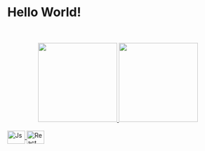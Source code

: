 <h1> Hello World! </h1>

</br>
</br>

<div align="center">
  <a href="https://github.com/jm-marcel%22%3E">
  <img height="180em" 
       src="https://github-readme-stats.vercel.app/api?username=jm-marcel&show_icons=true&theme=dark&include_all_commits=true&count_private=true%22/%3E" />
  <img height="180em" src="https://github-readme-stats.vercel.app/api/top-langs/?username=jm-marcel&layout=compact&langs_count=7&theme=dark%22/%3E" />
</div>

<div style="display: inline_block"><br>
  <img align="center" alt="Js" height="30" width="40" src="https://raw.githubusercontent.com/devicons/devicon/master/icons/javascript/javascript-plain.svg%22%3E" />
  <img align="center" alt="React" height="30" width="40" src="https://raw.githubusercontent.com/devicons/devicon/master/icons/react/react-original.svg%22%3E" />
</div>
  
  ##
